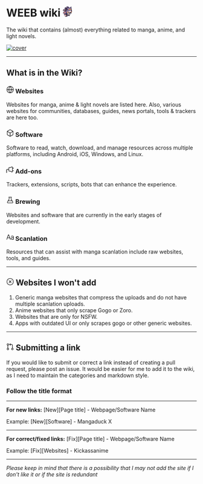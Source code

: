 # WEEB wiki <img src="/static/asset/inaspin.gif" width="24px">

The wiki that contains (almost) everything related to manga, anime, and light novels.

[![cover](https://raw.githubusercontent.com/anotherduckling/weebwiki/main/static/thumb/cover.png)](https://weeb.pages.dev/)
___
## What is in the Wiki?

### <img src="/static/rm/globe.svg" width="20px"> Websites
Websites for manga, anime & light novels are listed here. Also, various websites for communities, databases, guides, news portals, tools & trackers are here too.

### <img src="/static/rm/package.svg" width="20px"> Software
Software to read, watch, download, and manage resources across multiple platforms, including Android, iOS, Windows, and Linux.

### <img src="/static/rm/plug.svg" width="20px"> Add-ons
Trackers, extensions, scripts, bots that can enhance the experience. 

### <img src="/static/rm/beaker.svg" width="20px"> Brewing
 Websites and software that are currently in the early stages of development.

### <img src="/static/rm/typography.svg" width="20px"> Scanlation
Resources that can assist with manga scanlation include raw websites, tools, and guides.
___

## <img src="/static/rm/x.svg" width="20px"> Websites I won't add
1. Generic manga websites that compress the uploads and do not have multiple scanlation uploads.
2. Anime websites that only scrape Gogo or Zoro.
3. Websites that are only for NSFW.
4. Apps with outdated UI or only scrapes gogo or other generic websites.

___

## <img src="/static/rm/pr.svg" width="20px"> Submitting a link
If you would like to submit or correct a link instead of creating a pull request, please post an issue. It would be easier for me to add it to the wiki, as I need to maintain the categories and markdown style.

### Follow the title format
___
**For new links:** [New][Page title] - Webpage/Software Name

Example: [New][Software] - Mangaduck X
___
**For correct/fixed links:** [Fix][Page title] - Webpage/Software Name

Example: [Fix][Websites] - Kickassanime
___

*Please keep in mind that there is a possibility that I may not add the site if I don't like it or if the site is redundant*